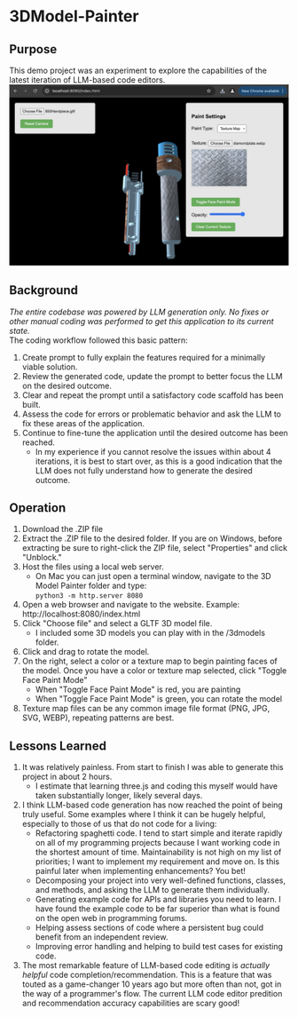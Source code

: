 # 3DModel-Painter
## Purpose
This demo project was an experiment to explore the capabilities of the latest iteration of LLM-based code editors.
![3DModel Painter Screenshot](https://github.com/Xorlent/3DModel-Painter/blob/main/3DPainter.jpg)
## Background
_The entire codebase was powered by LLM generation only.  No fixes or other manual coding was performed to get this application to its current state._  
The coding workflow followed this basic pattern:
1. Create prompt to fully explain the features required for a minimally viable solution.
2. Review the generated code, update the prompt to better focus the LLM on the desired outcome.
3. Clear and repeat the prompt until a satisfactory code scaffold has been built.
4. Assess the code for errors or problematic behavior and ask the LLM to fix these areas of the application.
5. Continue to fine-tune the application until the desired outcome has been reached.
   - In my experience if you cannot resolve the issues within about 4 iterations, it is best to start over, as this is a good indication that the LLM does not fully understand how to generate the desired outcome.
## Operation
1. Download the .ZIP file
2. Extract the .ZIP file to the desired folder.  If you are on Windows, before extracting be sure to right-click the ZIP file, select "Properties" and click "Unblock."
3. Host the files using a local web server.
   - On Mac you can just open a terminal window, navigate to the 3D Model Painter folder and type:  
     ```python3 -m http.server 8080```
4. Open a web browser and navigate to the website.  Example:  http://localhost:8080/index.html
5. Click "Choose file" and select a GLTF 3D model file.
   - I included some 3D models you can play with in the /3dmodels folder.
7. Click and drag to rotate the model.
8. On the right, select a color or a texture map to begin painting faces of the model.  Once you have a color or texture map selected, click "Toggle Face Paint Mode"
   - When "Toggle Face Paint Mode" is red, you are painting
   - When "Toggle Face Paint Mode" is green, you can rotate the model
9. Texture map files can be any common image file format (PNG, JPG, SVG, WEBP), repeating patterns are best.
## Lessons Learned
1. It was relatively painless.  From start to finish I was able to generate this project in about 2 hours.
   - I estimate that learning three.js and coding this myself would have taken substantially longer, likely several days.
2. I think LLM-based code generation has now reached the point of being truly useful.  Some examples where I think it can be hugely helpful, especially to those of us that do not code for a living:
   - Refactoring spaghetti code.  I tend to start simple and iterate rapidly on all of my programming projects because I want working code in the shortest amount of time.  Maintainability is not high on my list of priorities; I want to implement my requirement and move on.  Is this painful later when implementing enhancements?  You bet!
   - Decomposing your project into very well-defined functions, classes, and methods, and asking the LLM to generate them individually.
   - Generating example code for APIs and libraries you need to learn.  I have found the example code to be far superior than what is found on the open web in programming forums.
   - Helping assess sections of code where a persistent bug could benefit from an independent review.
   - Improving error handling and helping to build test cases for existing code.
3. The most remarkable feature of LLM-based code editing is *actually helpful* code completion/recommendation.  This is a feature that was touted as a game-changer 10 years ago but more often than not, got in the way of a programmer's flow.  The current LLM code editor predition and recommendation accuracy capabilities are scary good!

